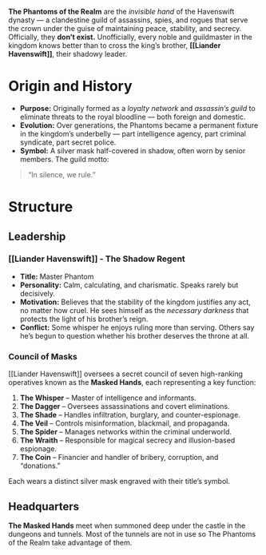 **The Phantoms of the Realm** are the _invisible hand_ of the Havenswift dynasty — a clandestine guild of assassins, spies, and rogues that serve the crown under the guise of maintaining peace, stability, and secrecy.  
Officially, they **don’t exist.** Unofficially, every noble and guildmaster in the kingdom knows better than to cross the king’s brother, **[[Liander Havenswift]]**, their shadowy leader.


# Origin and History
- **Purpose:** Originally formed as a _loyalty network_ and _assassin’s guild_ to eliminate threats to the royal bloodline — both foreign and domestic.
- **Evolution:** Over generations, the Phantoms became a permanent fixture in the kingdom’s underbelly — part intelligence agency, part criminal syndicate, part secret police.
- **Symbol:** A silver mask half-covered in shadow, often worn by senior members. The guild motto:
> “In silence, we rule.”

# Structure

## Leadership

### [[Liander Havenswift]] - The Shadow Regent
- **Title:** Master Phantom
- **Personality:** Calm, calculating, and charismatic. Speaks rarely but decisively.
- **Motivation:** Believes that the stability of the kingdom justifies any act, no matter how cruel. He sees himself as the _necessary darkness_ that protects the light of his brother’s reign.
- **Conflict:** Some whisper he enjoys ruling more than serving. Others say he’s begun to question whether his brother deserves the throne at all.

### **Council of Masks**

[[Liander Havenswift]] oversees a secret council of seven high-ranking operatives known as the **Masked Hands**, each representing a key function:

1. **The Whisper** – Master of intelligence and informants.
2. **The Dagger** – Oversees assassinations and covert eliminations.
3. **The Shade** – Handles infiltration, burglary, and counter-espionage.
4. **The Veil** – Controls misinformation, blackmail, and propaganda.
5. **The Spider** – Manages networks within the criminal underworld.
6. **The Wraith** – Responsible for magical secrecy and illusion-based espionage.
7. **The Coin** – Financier and handler of bribery, corruption, and “donations.”

Each wears a distinct silver mask engraved with their title’s symbol.

## Headquarters

**The Masked Hands** meet when summoned deep under the castle in the dungeons and tunnels. Most of the tunnels are not in use so The Phantoms of the Realm take advantage of them. 


